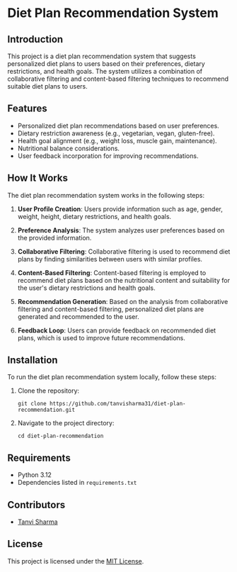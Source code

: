 
# Diet Plan Recommendation System

## Introduction

This project is a diet plan recommendation system that suggests personalized diet plans to users based on their preferences, dietary restrictions, and health goals. The system utilizes a combination of collaborative filtering and content-based filtering techniques to recommend suitable diet plans to users.

## Features

- Personalized diet plan recommendations based on user preferences.
- Dietary restriction awareness (e.g., vegetarian, vegan, gluten-free).
- Health goal alignment (e.g., weight loss, muscle gain, maintenance).
- Nutritional balance considerations.
- User feedback incorporation for improving recommendations.

## How It Works

The diet plan recommendation system works in the following steps:

1. **User Profile Creation**: Users provide information such as age, gender, weight, height, dietary restrictions, and health goals.

2. **Preference Analysis**: The system analyzes user preferences based on the provided information.

3. **Collaborative Filtering**: Collaborative filtering is used to recommend diet plans by finding similarities between users with similar profiles.

4. **Content-Based Filtering**: Content-based filtering is employed to recommend diet plans based on the nutritional content and suitability for the user's dietary restrictions and health goals.

5. **Recommendation Generation**: Based on the analysis from collaborative filtering and content-based filtering, personalized diet plans are generated and recommended to the user.

6. **Feedback Loop**: Users can provide feedback on recommended diet plans, which is used to improve future recommendations.

## Installation

To run the diet plan recommendation system locally, follow these steps:

1. Clone the repository:
   ```
   git clone https://github.com/tanvisharma31/diet-plan-recommendation.git
   ```

2. Navigate to the project directory:
   ```
   cd diet-plan-recommendation
   ```

## Requirements

- Python 3.12
- Dependencies listed in `requirements.txt`

## Contributors

- [Tanvi Sharma](https://github.com/tanvisharma31)

## License

This project is licensed under the [MIT License](LICENSE).


